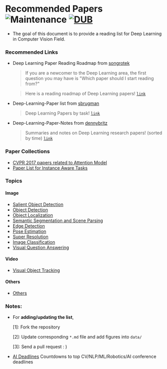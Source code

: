 # Recommended Papers ![Maintenance](https://img.shields.io/badge/maintained-yes-brightgreen.svg) [![DUB](https://img.shields.io/badge/MIT-license-brightgreen.svg)](LICENSE)
- The goal of this document is to provide a reading list for Deep Learning in Computer Vision Field.

### Recommended Links

- Deep Learning Paper Reading Roadmap from [songrotek](https://github.com/songrotek)
  >If you are a newcomer to the Deep Learning area, the first question you may have is "Which paper should I start reading from?"

  >Here is a reading roadmap of Deep Learning papers! [`link`](https://github.com/songrotek/Deep-Learning-Papers-Reading-Roadmap)

- Deep-Learning-Paper list from [sbrugman](https://github.com/sbrugman)  
  >Deep Learning Papers by task! [`link`](https://github.com/sbrugman/deep-learning-papers)

- Deep-Learning-Paper-Notes from [dennybritz](https://github.com/dennybritz)  
  >Summaries and notes on Deep Learning research papers! (sorted by time) [`link`](https://github.com/dennybritz/deeplearning-papernotes)
  
### Paper Collections
- [CVPR 2017 papers related to Attention Model](CVPR2017-Attention-model/README.md)
- [Paper List for Instance Aware Tasks](Instance-Aware-Paper-List/README.md)

### Topics

#### Image
- [Salient Object Detection](01-Salient-Object-Detection.md)
- [Object Detection](03-Object-Detection.md)
- [Object Localization](04-Object-Localization.md)
- [Semantic Segmentation and Scene Parsing](05-Semantic-Segmentation-and-Scene-Parsing.md)
- [Edge Detection](06-Edge-Detection.md)
- [Pose Estimation](07-Pose-Estimation.md)
- [Super Resolution](08-Super-Resolution.md)
- [Image Classification](09-Image-Classification.md)
- [Visual Question Answering](10-Visual-Question-Answering.md)

#### Video
- [Visual Object Tracking](02-Visual-Object-Tracking.md)

#### Others
- [Others](11-Others.md)

### Notes: 

- For __adding/updating the list__,

	[1]: Fork the repository
	
	[2]: Update corresponding `*.md` file and add figures into `data/`
	
	[3]: Send a pull request : )
	
- [AI Deadlines](https://aideadlin.es/) Countdowns to top CV/NLP/ML/Robotics/AI conference deadlines 
